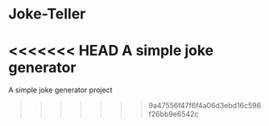 # Joke-Teller
<<<<<<< HEAD
A simple joke generator
=======
A simple joke generator project
>>>>>>> 9a47556f47f6f4a06d3ebd16c596f26bb9e6542c
